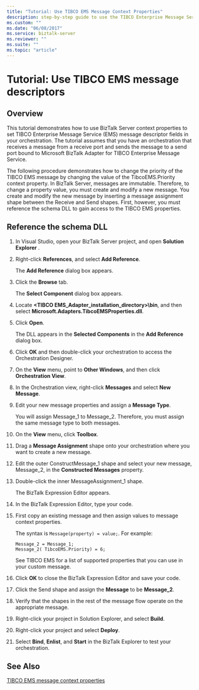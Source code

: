 ```yaml
---
title: "Tutorial: Use TIBCO EMS Message Context Properties"
description: step-by-step guide to use the TIBCO Enterprise Message Service message descriptor fields in your orchestration for BizTalk Server
ms.custom: ""
ms.date: "06/08/2017"
ms.service: biztalk-server
ms.reviewer: ""
ms.suite: ""
ms.topic: "article"
---
```

# Tutorial: Use TIBCO EMS message descriptors

## Overview
This tutorial demonstrates how to use BizTalk Server context properties to set TIBCO Enterprise Message Service (EMS) message descriptor fields in your orchestration. The tutorial assumes that you have an orchestration that receives a message from a receive port and sends the message to a send port bound to Microsoft BizTalk Adapter for TIBCO Enterprise Message Service.  
  
 The following procedure demonstrates how to change the priority of the TIBCO EMS message by changing the value of the TibcoEMS.Priority context property. In BizTalk Server, messages are immutable. Therefore, to change a property value, you must create and modify a new message. You create and modify the new message by inserting a message assignment shape between the Receive and Send shapes. First, however, you must reference the schema DLL to gain access to the TIBCO EMS properties.  
  
## Reference the schema DLL  
  
1.  In Visual Studio, open your BizTalk Server project, and open **Solution Explorer** .  
  
2.  Right-click **References**, and select **Add Reference**.  
  
     The **Add Reference** dialog box appears.  
  
3.  Click the **Browse** tab.  
  
     The **Select Component** dialog box appears.  
  
4.  Locate **\<TIBCO EMS_Adapter_installation_directory\>\bin**, and then select **Microsoft.Adapters.TibcoEMSProperties.dll**.  
  
5.  Click **Open**.  
  
     The DLL appears in the **Selected Components** in the **Add Reference** dialog box.  
  
6.  Click **OK** and then double-click your orchestration to access the Orchestration Designer.  
  
7.  On the **View** menu, point to **Other Windows**, and then click **Orchestration View**.  
  
8.  In the Orchestration view, right-click **Messages** and select **New Message**.  
  
9. Edit your new message properties and assign a **Message Type**.  
  
     You will assign Message_1 to Message_2. Therefore, you must assign the same message type to both messages.  
  
10. On the **View** menu, click **Toolbox**.  
  
11. Drag a **Message Assignment** shape onto your orchestration where you want to create a new message.  
  
12. Edit the outer ConstructMessage_1 shape and select your new message, Message_2, in the **Constructed Messages** property.  
  
13. Double-click the inner MessageAssignment_1 shape.  
  
     The BizTalk Expression Editor appears.  
  
14. In the BizTalk Expression Editor, type your code.  
  
15. First copy an existing message and then assign values to message context properties.  
  
     The syntax is `Message(property) = value;`. For example:  
  
    ```  
    Message_2 = Message_1;  
    Message_2( TibcoEMS.Priority) = 6;  
    ```  
  
     See TIBCO EMS for a list of supported properties that you can use in your custom message.  
  
16. Click **OK** to close the BizTalk Expression Editor and save your code.  
  
17. Click the Send shape and assign the **Message** to be **Message_2**.  
  
18. Verify that the shapes in the rest of the message flow operate on the appropriate message.  
  
19. Right-click your project in Solution Explorer, and select **Build**.  
  
20. Right-click your project and select **Deploy**.  
  
21. Select **Bind**, **Enlist**, and **Start** in the BizTalk Explorer to test your orchestration.  
  
## See Also  
[TIBCO EMS message context properties](../core/message-context-properties-in-biztalk-server.md)